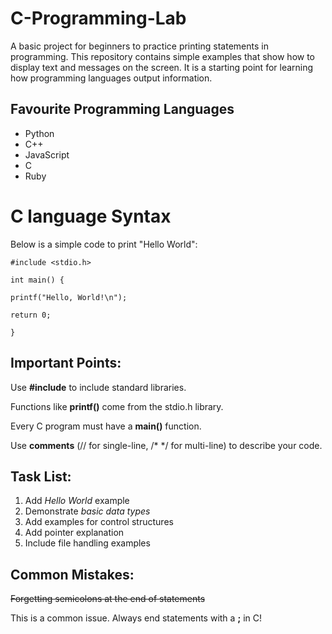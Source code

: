# C-Programming-Lab
A basic project for beginners to practice printing statements in programming. This repository contains simple examples that show how to display text and messages on the screen. It is a starting point for learning how programming languages output information.
## Favourite Programming Languages
- Python
- C++
- JavaScript
- C
- Ruby

# C language Syntax

Below is a simple code to print "Hello World":

`#include <stdio.h>`

`int main() {`
   
    printf("Hello, World!\n");
    
    return 0;
`}`

## Important Points:

Use **#include** to include standard libraries.

Functions like **printf()** come from the stdio.h library.

Every C program must have a **main()** function.

Use **comments** (// for single-line, /* */ for multi-line) to describe your code.

## Task List:

 1) Add *Hello World* example
 2) Demonstrate *basic data types*
 3) Add examples for control structures
 4) Add pointer explanation
 5) Include file handling examples

## Common Mistakes:

~~Forgetting semicolons at the end of statements~~

This is a common issue. Always end statements with a **;** in C!


